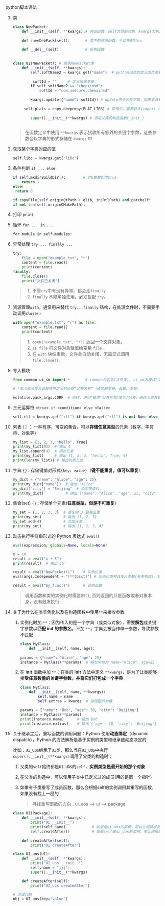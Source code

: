 python脚本语法：

1. 类

   ```python
   class NewPacket:
       def __init__(self, **kwargs):# 构造函数，self为当前对象，kwargs为构造时传来的参数(字典)
           
       def saveDebPack(self):		# 类中的成员函数，手动指明this
           
       def __del__(self):			# 析构函数
       
       
   class UI(NewPacket):	# 继承NewPacket类
       def __init__(self, **kwargs):
           self.softName2 = kwargs.get("name")	# python动态的定义成员变量，直接用self.名
           
          	softId = ""		# 定义局部变量
           if self.softName2 == "chenxinsd":
               softId = "com.vsecure.chenxinsd"
           
           kwargs.update({"name": softId}) # update用于合并字典，如果本身有key，则替换value
           
   		self.plats = copy.deepcopy(PLAT_LIBS) # 深拷贝，需要导入(import copy)模块
           
           super().__init__(**kwargs) # 调用父类的构造函数(_init_)
       
   ```

   > 在函数定义中使用 `**kwargs` 表示接收所有额外的关键字参数，这些参数会以字典的形式存储在 `kwargs` 中

2. 获取某个字典对应的值

   ```python
   self.libc = kwargs.get("libc")
   ```

3. 条件判断 `if ... else`

   ```python
   if self.mkdirBuildDir():        # 非0整数即为true
       return 1
   else:
   	return 0
   
   if copyFile(self.originQtPath + qlib, insRtlPath) and patchelf:		# and连接条件
   if not len(self.originQMakePath):									# not否定条件
   ```

4. 打印 `print`

5. 循环 `for ... in ...`

   ```python
   for module in self.modules:
   ```

6. 异常处理 `try ... finally ...`

   ```python
   try:
       file = open("example.txt", "r")
       content = file.read()
       print(content)
   finally:			
       file.close()
       print("文件已关闭")
   ```

   > 1. 不管`try`中有没有异常，都会走`finally`
   > 2. `finally` 不能单独使用，必须搭配 `try`。

7. 资源管理`with`，通常用来替代 `try...finally` 结构，在处理文件时，不需要手动调用`close()`

   ```python
   with open("example.txt", "r") as file:
       content = file.read()
       print(content)
   ```

   > 1. `open("example.txt", "r")` 返回一个文件对象。
   > 2. `as file` 将文件对象赋值给变量 `file`。
   > 3. 在 `with` 块结束后，文件会自动关闭，无需显式调用 `file.close()`。

8. 导入模块

   ```python
   from common.ui_sm import *		# common为包名(文件夹), ui_sm为模块(文件ui_sm.py)
   
   # *表示表示导入该模块中定义的所有“公共名称”（通常是变量、函数、类等）
   
   volatile.pack_args.CORP	# 同样，访问"模块"公共字典/集合/列表，通过上述方式
   ```

9. 三元运算符 `<true> if <condition> else <false>`

   ```python
   self.rtl = kwargs.get("rtl") if kwargs.get("rtl") is not None else 0
   ```

10. 列表  `[]` ： 一种有序、可变的集合，可以**存储任意类型**的元素（数字、字符串、对象等）

    ```python
    my_list = [1, 2, 3, "hello", True]
    print(my_list[0])  # 输出 1
    my_list.append(4)  # 添加元素
    print(my_list)     # 输出 [1, 2, 3, "hello", True, 4]
    print(len(my_list)) # 输出列表长度
    ```

11. 字典 `{}` : 存储键值对形式`{key: value}`（**键不能重复，值可以重复**）

    ```python
    my_dict = {"name": "Alice", "age": 25}
    print(my_dict["name"])  # 输出 "Alice"
    my_dict["city"] = "Beijing"  # 添加键值对
    print(my_dict)          # 输出 {"name": "Alice", "age": 25, "city": "Beijing"}
    ```

12. 集合(set) `{}` : 存储单个元素(**任意类型，但是不可重复**)

    ```python
    my_set = {1, 2, 3, 3}  # 重复的 3 会被去重
    print(my_set)          # 输出 {1, 2, 3}
    my_set.add(4)          # 添加元素
    print(my_set)          # 输出 {1, 2, 3, 4}
    ```

13. 动态执行字符串形式的 Python 表达式 `eval()`

    ```python
    eval(expression, globals=None, locals=None)
    
    x = 10
    result = eval("x + 5")
    print(result)  # 输出 15
    
    result = eval("NewPacket()")	# 实例化类
    eval(args.Independent + "(**tDict)") # 实例化类并且传入参数(有参构造)，tDict为字典
    
    result = eval("my_func()") 		# 调用函数
    ```

    > 调用函数和类的实例化时需要带`()`, 否则返回的只是函数或者对象本身，没有触发执行

14. 关于为什么在类实例化以及在构造函数中使用`**`来接收参数

    1. 实例化时加 `**`：因为传入的是一个字典（或类似对象），需要**解包**成关键字参数以**匹配 init 的参数名**。不加 `**`，字典会被当作单一参数，导致参数不匹配

       ```python
       class MyClass:
           def __init__(self, name, age):
           
       params = {"name": "Alice", "age": 25}
       instance = MyClass(**params)  # 解包字典为 name="Alice", age=25
       ```

    2. 在 __init__ 函数中加 `**`：在类的 __init__ 方法中定义 `**kwargs`，是为了让类能够接**受任意数量的关键字参数，并将它们打包成一个字典**

       ```python
       class MyClass:
           def __init__(self, name, **kwargs):
               self.name = name
               self.extras = kwargs  # 存储额外参数
       
       params = {"name": "Bob", "age": 30, "city": "Beijing"}
       instance = MyClass(**params)
       print(instance.name)      # 输出 Bob
       print(instance.extras)    # 输出 {'age': 30, 'city': 'Beijing'}
       ```

15. 关于继承之后，重写函数的调用问题：Python 使用**动态绑定**（dynamic dispatch），Python 的方法解析是基于实例的类型和继承链动态决定的

    比如：`UI_UOS`继承了`UI`类，那么当在`UI_UOS`中执行`super().__init__(**kwargs)`调用了父类的构造时：

    1. 父类的`self`始终都是`UI_UOS`的`self`，**实例类型是最开始的那个对象**

    2. 在父类的构造中，可以使用子类中已定义过的成员(用的是同一个指针)

    3. 如果有子类重写了成员函数，那么会根据self的实例调用其重写的函数，如果没有找上一层的

       > 寻找重写函数的方向：ui_uos --> ui --> package  

    ```python
    class UI(Package):
        def __init__(self, **kwargs):
            print("UI __init__")
            print(self.name)  			# 如果是ui_uos的实例，可以访问其成员变量，如果不是则空
            self.createAfter()			# 如果self是ui_uos的实例，那么调用的是uos重写的函数
    		
        def createAfter(self):
            print("UI createAfter")
    
    class UI_uos(UI):
        def __init__(self, **kwargs):
            print("UI_uos __init__")
            self.name = "jjj";
            super().__init__(**kwargs)
    
        def createAfter(self):
            print("UI_uos createAfter")
    
    # 测试代码
    obj = UI_uos(key="value")
    ```

